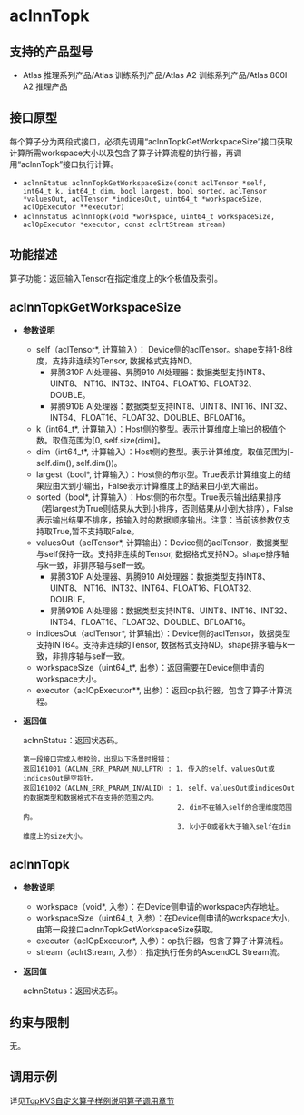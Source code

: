 # aclnnTopk

## 支持的产品型号

- Atlas 推理系列产品/Atlas 训练系列产品/Atlas A2 训练系列产品/Atlas 800I A2 推理产品

## 接口原型
每个算子分为两段式接口，必须先调用“aclnnTopkGetWorkspaceSize”接口获取计算所需workspace大小以及包含了算子计算流程的执行器，再调用“aclnnTopk”接口执行计算。

- `aclnnStatus aclnnTopkGetWorkspaceSize(const aclTensor *self, int64_t k, int64_t dim, bool largest, bool sorted, aclTensor *valuesOut, aclTensor *indicesOut, uint64_t *workspaceSize, aclOpExecutor **executor)`
- `aclnnStatus aclnnTopk(void *workspace, uint64_t workspaceSize, aclOpExecutor *executor, const aclrtStream stream)`

## 功能描述

算子功能：返回输入Tensor在指定维度上的k个极值及索引。

## aclnnTopkGetWorkspaceSize

- **参数说明**

  - self（aclTensor\*, 计算输入）： Device侧的aclTensor。shape支持1-8维度，支持非连续的Tensor, 数据格式支持ND。
    - 昇腾310P AI处理器、昇腾910 AI处理器：数据类型支持INT8、UINT8、INT16、INT32、INT64、FLOAT16、FLOAT32、DOUBLE。
    - 昇腾910B AI处理器：数据类型支持INT8、UINT8、INT16、INT32、INT64、FLOAT16、FLOAT32、DOUBLE、BFLOAT16。
  - k（int64_t\*, 计算输入）：Host侧的整型。表示计算维度上输出的极值个数。取值范围为[0, self.size(dim)]。
  - dim（int64_t\*, 计算输入）：Host侧的整型。表示计算维度。取值范围为[-self.dim(), self.dim())。
  - largest（bool\*, 计算输入）：Host侧的布尔型。True表示计算维度上的结果应由大到小输出，False表示计算维度上的结果由小到大输出。
  - sorted（bool\*, 计算输入）：Host侧的布尔型。True表示输出结果排序（若largest为True则结果从大到小排序，否则结果从小到大排序），False表示输出结果不排序，按输入时的数据顺序输出。注意：当前该参数仅支持取True,暂不支持取False。
  - valuesOut（aclTensor\*, 计算输出）：Device侧的aclTensor，数据类型与self保持一致。支持非连续的Tensor, 数据格式支持ND。shape排序轴与k一致，非排序轴与self一致。
    - 昇腾310P AI处理器、昇腾910 AI处理器：数据类型支持INT8、UINT8、INT16、INT32、INT64、FLOAT16、FLOAT32、DOUBLE。
    - 昇腾910B AI处理器：数据类型支持INT8、UINT8、INT16、INT32、INT64、FLOAT16、FLOAT32、DOUBLE、BFLOAT16。
  - indicesOut（aclTensor\*, 计算输出）：Device侧的aclTensor，数据类型支持INT64。支持非连续的Tensor, 数据格式支持ND。shape排序轴与k一致，非排序轴与self一致。
  - workspaceSize（uint64_t\*, 出参）：返回需要在Device侧申请的workspace大小。
  - executor（aclOpExecutor\**, 出参）：返回op执行器，包含了算子计算流程。

- **返回值**

  aclnnStatus：返回状态码。

  ```
  第一段接口完成入参校验，出现以下场景时报错：
  返回161001（ACLNN_ERR_PARAM_NULLPTR）: 1. 传入的self、valuesOut或indicesOut是空指针。
  返回161002（ACLNN_ERR_PARAM_INVALID）: 1. self、valuesOut或indicesOut的数据类型和数据格式不在支持的范围之内。
                                        2. dim不在输入self的合理维度范围内。
                                        3. k小于0或者k大于输入self在dim维度上的size大小。
  ```

## aclnnTopk

- **参数说明**

  - workspace（void\*, 入参）：在Device侧申请的workspace内存地址。
  - workspaceSize（uint64_t, 入参）：在Device侧申请的workspace大小，由第一段接口aclnnTopkGetWorkspaceSize获取。
  - executor（aclOpExecutor\*, 入参）：op执行器，包含了算子计算流程。
  - stream（aclrtStream, 入参）：指定执行任务的AscendCL Stream流。

- **返回值**

  aclnnStatus：返回状态码。

## 约束与限制

无。

## 调用示例

详见[TopKV3自定义算子样例说明算子调用章节](../README.md#算子调用)